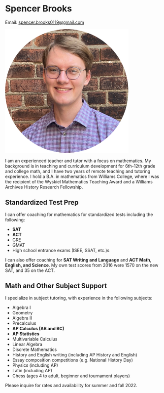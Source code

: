 # Spencer Brooks

Email: [spencer.brooks0119@gmail.com](mailto:spencer.brooks0119@gmail.com)

![Spencer Brooks](./assets/img/spencer_brooks_portrait.png)

I am an experienced teacher and tutor with a focus on mathematics. My background is in teaching and curriculum development for 6th-12th grade and college math, and I have two years of remote teaching and tutoring experience. I hold a B.A. in mathematics from Williams College, where I was the recipient of the Wyskiel Mathematics Teaching Award and a Williams Archives History Research Fellowship.

## Standardized Test Prep
I can offer coaching for mathematics for standardized tests including the following:
- **SAT**
- **ACT**
- GRE
- GMAT
- High school entrance exams (ISEE, SSAT, etc.)s

I can also offer coaching for **SAT Writing and Language** and **ACT Math, English, and Science**. My own test scores from 2016 were 1570 on the new SAT, and 35 on the ACT.

## Math and Other Subject Support
I specialize in subject tutoring, with experience in the following subjects:
- Algebra I
- Geometry
- Algebra II
- Precalculus
- **AP Calculus (AB and BC)**
- **AP Statistics**
- Multivariable Calculus
- Linear Algebra
- Discrete Mathematics
- History and English writing (including AP History and English)
- Essay composition competitions (e.g. National History Day)
- Physics (including AP)
- Latin (including AP)
- Chess (ages 4 to adult, beginner and tournament players)

Please inquire for rates and availability for summer and fall 2022.
